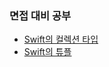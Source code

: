 ### 면접 대비 공부
- [Swift의 컬렉션 타입](https://mojitobar.github.io/swift_CollectionType/)
- [Swift의 튜플](https://mojitobar.github.io/swift_Tuple/)
